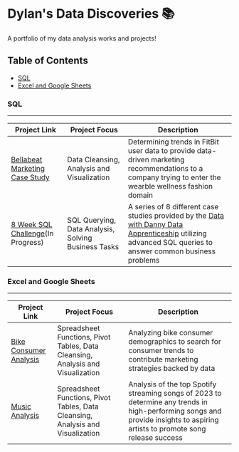 # Dylan's Data Discoveries 📚

A portfolio of my data analysis works and projects!

## Table of Contents
- [SQL](#sql)
- [Excel and Google Sheets](#excel-and-google-sheets)

### SQL 
---

| Project Link  | Project Focus | Description | 
| --- | --- | --- |
| [Bellabeat Marketing Case Study](https://github.com/dylanviyar/Google-Analytics-Case-Study/blob/main/Bellabeat%20Case%20Study.md#-bellabeat-case-study-making-marketing-data-driven) | Data Cleansing, Analysis and Visualization |Determining trends in FitBit user data to provide data-driven marketing recommendations to a company trying to enter the wearble wellness fashion domain |
| [8 Week SQL Challenge](https://github.com/dylanviyar/8WeekSQLChallenge)(In Progress) | SQL Querying, Data Analysis, Solving Business Tasks | A series of 8 different case studies provided by the [Data with Danny Data Apprenticeship](https://8weeksqlchallenge.com/) utilizing advanced SQL queries to answer common business problems | 


### Excel and Google Sheets 
---

| Project Link  | Project Focus | Description | 
| --- | --- | --- |
|[Bike Consumer Analysis](https://github.com/dylanviyar/Excel-Projects/blob/main/BikeSaleAnalysis.md) | Spreadsheet Functions, Pivot Tables, Data Cleansing, Analysis and Visualization | Analyzing bike consumer demographics to search for consumer trends to contribute marketing strategies backed by data |
| [Music Analysis](https://github.com/dylanviyar/Excel-Projects/blob/main/MusicAnalysis.md) | Spreadsheet Functions, Pivot Tables, Data Cleansing, Analysis and Visualization | Analysis of the top Spotify streaming songs of 2023 to determine any trends in high-performing songs and provide insights to aspiring artists to promote song release success |
